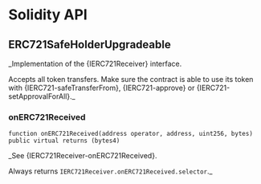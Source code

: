 # Solidity API

## ERC721SafeHolderUpgradeable

_Implementation of the {IERC721Receiver} interface.

Accepts all token transfers.
Make sure the contract is able to use its token with {IERC721-safeTransferFrom}, {IERC721-approve} or {IERC721-setApprovalForAll}._

### onERC721Received

```solidity
function onERC721Received(address operator, address, uint256, bytes) public virtual returns (bytes4)
```

_See {IERC721Receiver-onERC721Received}.

Always returns `IERC721Receiver.onERC721Received.selector`._

